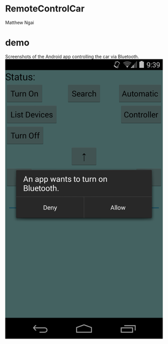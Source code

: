 # RemoteControlCar
Matthew Ngai
# demo
Screenshots of the Android app controlling the car via Bluetooth.
![Alt text](/pictures/Screenshot_2014-09-05-21-39-53.png?raw=true "Optional Title")
